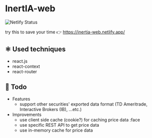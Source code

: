 # InertIA-web
![Netlify Status](https://api.netlify.com/api/v1/badges/e912a2f1-9929-40ed-87a0-5216d6b79f59/deploy-status)

try this to save your time 👉 https://inertia-web.netlify.app/

## ⚛️ Used techniques
- react.js
- react-context
- react-router

## 👺 Todo
- Features
  - support other securities' exported data format (TD Ameritrade, Interactive Brokers (IB), ...etc.)
- Improvements
  - use client side cache (cookie?) for caching price data :face
  - use specific REST API to get price data
  - use in-memory cache for price data